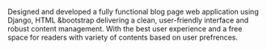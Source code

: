 
Designed and developed a fully functional blog page web application using Django, HTML &bootstrap delivering a clean, user-friendly interface and robust content management. With the best user experience and a free space for readers with variety of contents based on user prefrences.
